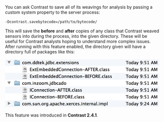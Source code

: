 <!--
title: "Java Agent Bytecode Changes"
description: "Instructions on getting bytecode changes"
tags: "installation configuration java agent bytecode"
-->


You can ask Contrast to save all of its weavings for analysis by passing a custom system property to the server process:

```
-Dcontrast.savebytecode=/path/to/bytecode/
```

This will save the **before** and **after** copies of any class that Contrast weaved sensors into during the process, into the given directory. These will be useful for Contrast analysts hoping to understand more complex issues. After running with this feature enabled, the directory given will have a directory full of packages like this:

<a href="assets/images/KB1-d04.png" rel="lightbox" title="Directory Packages"><img class="thumbnail" src="assets/images/KB1-d04.png"/></a>

This feature was introduced in **Contrast 2.4.1**.

